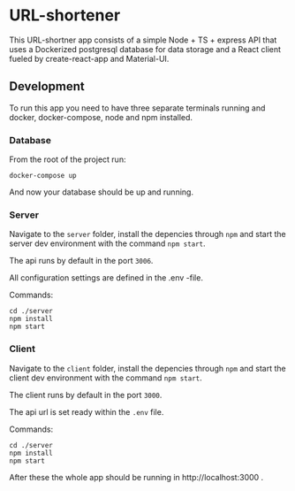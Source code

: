 # URL-shortener

This URL-shortner app consists of a simple Node + TS + express API that uses a Dockerized postgresql database for data storage and a React client fueled by create-react-app and Material-UI.

## Development

To run this app you need to have three separate terminals running and docker, docker-compose, node and npm installed. 

### Database


From the root of the project run:

```
docker-compose up
```

And now your database should be up and running.

### Server

Navigate to the `server` folder, install the depencies through `npm` and start the server dev environment with the command `npm start`.

The api runs by default in the port `3006`.

All configuration settings are defined in the .env -file.

Commands:

```
cd ./server
npm install
npm start
```

### Client

Navigate to the `client` folder, install the depencies through `npm` and start the client dev environment with the command `npm start`.

The client runs by default in the port `3000`.

The api url is set ready within the `.env` file. 

Commands:

```
cd ./server
npm install
npm start
```

After these the whole app should be running in http://localhost:3000 .
